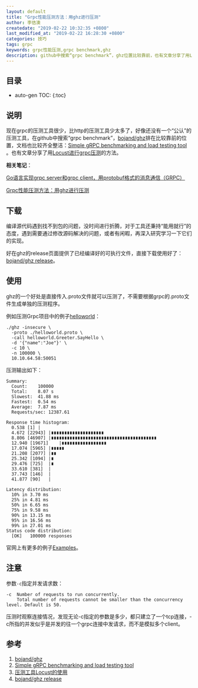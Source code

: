 ```yaml
---
layout: default
title: "Grpc性能压测方法：用ghz进行压测"
author: 李佶澳
createdate: "2019-02-22 10:32:35 +0800"
last_modified_at: "2019-02-22 16:28:30 +0800"
categories: 技巧
tags: grpc
keywords: grpc性能压测,grpc benchmark,ghz
description: github中搜索“grpc benchmark”，ghz位置比较靠前，也有文章分享了用Locust进行grpc压测的方法
---
```


## 目录
* auto-gen TOC:
{:toc}

## 说明

现在grpc的压测工具很少，比http的压测工具少太多了，好像还没有一个“公认”的压测工具，在github中搜索“grpc benchmark”，[bojand/ghz][1]排在比较靠前的位置，文档也比较齐全整洁：[Simple gRPC benchmarking and load testing tool ][2]。也有文章分享了用[Locust进行grpc压测][3]的方法。

**相关笔记**：

[Go语言实现grpc server和grpc client，用protobuf格式的消息通信（GRPC）](https://www.lijiaocn.com/%E6%8A%80%E5%B7%A7/2019/01/02/go-grpc-usage.html)

[Grpc性能压测方法：用ghz进行压测](https://www.lijiaocn.com/%E6%8A%80%E5%B7%A7/2019/02/22/grpc-benchmark-method.html)

## 下载

编译源代码遇到找不到包的问题，没时间进行折腾，对于工具还秉持“能用就行”的态度，遇到需要通过修改源码解决的问题，或者有闲暇，再深入研究学习一下它们的实现。

好在ghz的release页面提供了已经编译好的可执行文件，直接下载使用好了：[bojand/ghz release][4]。

## 使用

ghz的一个好处是直接传入.proto文件就可以压测了，不需要根据grpc的.proto文件生成单独的压测程序。

例如压测Grpc项目中的例子[helloworld](https://www.lijiaocn.com/%E6%8A%80%E5%B7%A7/2019/01/02/go-grpc-usage.html#grpc%E9%80%9A%E4%BF%A1%E7%A4%BA%E4%BE%8B)：

```
./ghz -insecure \
  -proto ./helloworld.proto \
  -call helloworld.Greeter.SayHello \
  -d '{"name":"Joe"}' \
  -c 10 \
  -n 100000 \
  10.10.64.58:50051
```

压测输出如下：

```
Summary:
  Count:	100000
  Total:	8.07 s
  Slowest:	41.88 ms
  Fastest:	0.54 ms
  Average:	7.87 ms
  Requests/sec:	12387.61

Response time histogram:
  0.538 [1]	|
  4.672 [22943]	|∎∎∎∎∎∎∎∎∎∎∎∎∎∎∎∎∎∎∎∎
  8.806 [46907]	|∎∎∎∎∎∎∎∎∎∎∎∎∎∎∎∎∎∎∎∎∎∎∎∎∎∎∎∎∎∎∎∎∎∎∎∎∎∎∎∎
  12.940 [19671]	|∎∎∎∎∎∎∎∎∎∎∎∎∎∎∎∎∎
  17.074 [5965]	|∎∎∎∎∎
  21.208 [2077]	|∎∎
  25.342 [1094]	|∎
  29.476 [725]	|∎
  33.610 [381]	|
  37.743 [146]	|
  41.877 [90]	|

Latency distribution:
  10% in 3.70 ms
  25% in 4.81 ms
  50% in 6.65 ms
  75% in 9.58 ms
  90% in 13.15 ms
  95% in 16.56 ms
  99% in 27.01 ms
Status code distribution:
  [OK]   100000 responses
```

官网上有更多的例子[Examples](https://ghz.sh/docs/example_call)。

## 注意

参数`-c`指定并发请求数：

```
-c  Number of requests to run concurrently.
    Total number of requests cannot be smaller than the concurrency level. Default is 50.
```

压测时观察连接情况，发现无论-c指定的参数是多少，都只建立了一个tcp连接，-c所指的并发似乎是并发的往一个grpc连接中发请求，而不是模拟多个client。

## 参考

1. [bojand/ghz][1]
2. [Simple gRPC benchmarking and load testing tool ][2]
3. [压测工具Locust的使用][3]
4. [bojand/ghz release][4]

[1]: https://github.com/bojand/ghz "bojand/ghz"
[2]: https://ghz.sh/ "Simple gRPC benchmarking and load testing tool "
[3]: https://www.cnblogs.com/zhaoxd07/p/7467291.html "压测工具Locust的使用"
[4]: https://github.com/bojand/ghz/releases "bojand/ghz release"
